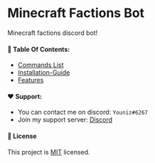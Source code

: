 # Minecraft Factions Bot

Minecraft factions discord bot!

####  📔 Table Of Contents:

* [Commands  List](https://github.com/Youniz/Minecraft-Factions-Bot/blob/main/docs/commands.md)
* [Installation-Guide](https://github.com/Youniz/Minecraft-Factions-Bot/blob/main/docs/installation-guide.md)
* [Features](https://github.com/Youniz/Minecraft-Factions-Bot/blob/main/docs/features.md)

#### ❤️ Support:
* You can contact me on discord: `Youniz#6267`
* Join my support server: [Discord](https://discord.gg/aSQsaB4t43)

#### 📝 License
This project is [MIT](https://github.com/Koolwiza/Bot-12/blob/master/LICENSE) licensed.
